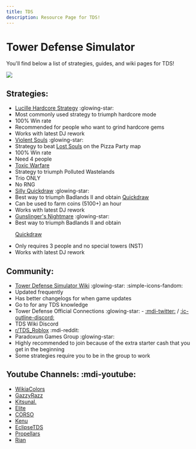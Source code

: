 ```yaml
---
title: TDS
description: Resource Page for TDS!
---
```


# **Tower Defense Simulator**

You'll find below a list of strategies, guides, and wiki pages for TDS!

![](/tdsbanner.png)

## Strategies:
- [Lucille Hardcore Strategy](https://docs.google.com/document/d/1NOE7FtL-l8T23LbuK-XHYb3YwFhv_EkL6FnHPrcSih4/edit#heading=h.5j8k7csi2use) :glowing-star: <tooltip><li>Most commonly used strategy to triumph hardcore mode</li><li>100% Win rate</li><li>Recommended for people who want to grind hardcore gems</li><li>Works with latest DJ rework</li></tooltip>
- [Violent Souls](https://docs.google.com/document/d/1JrEKFaLYorokU8F15PSvyfs585PYeOly6HqgLt-m9Ss/edit) :glowing-star: <tooltip><li>Strategy to beat [Lost Souls](https://www.rolimons.com/gamebadge/2129234540) on the Pizza Party map</li><li>100% Win rate</li><li>Need 4 people</li></tooltip>
- [Toxic Warfare](https://docs.google.com/document/d/17NFb41DmAbkWobhsQ9FytWy_X-DGF9yoCNQDGfMSlv8/edit#heading=h.xr59spo9o45t) <tooltip><li>Strategy to triumph Polluted Wastelands</li><li>Trio ONLY</li><li>No RNG</li></tooltip>
- [Silly Quickdraw](https://docs.google.com/document/d/1qHP0G-dXLSp7vtBeNs0-AvtGYSIGuLPpufXVmVxNiqU) :glowing-star: <tooltip><li>Best way to triumph Badlands II and obtain [Quickdraw](https://www.rolimons.com/gamebadge/2128794398)</li><li>Can be used to farm coins (5100+) an hour</li><li>Works with latest DJ rework</li></tooltip>
- [Gunslinger's Nightmare](https://docs.google.com/document/d/1DPfNhxLbipR9p3FlXWHvAthczX7onUxVNpz-YLUvJuQ/edit#heading=h.ndqo2um0rvd7) :glowing-star: <tooltip><li>Best way to triumph Badlands II and obtain <p><a href="https://www.rolimons.com/gamebadge/2128794398">Quickdraw</a></p></li><li>Only requires 3 people and no special towers (NST)</li><li>Works with latest DJ rework</li></tooltip>

## Community:
- [Tower Defense Simulator Wiki](https://tds.fandom.com/wiki/Tower_Defense_Simulator_Wiki) :glowing-star: :simple-icons-fandom: <tooltip><li>Updated frequently</li><li>Has better changelogs for when game updates</li><li>Go to for any TDS knowledge</li></tooltip>
- Tower Defense Official Connections :glowing-star: - [:mdi-twitter:](https://x.com/paradoxum_games) / [:ic-outline-discord:](https://discord.gg/tds)
- TDS Wiki Discord <Badge type="tip" icon="i-ic-outline-discord" text="Invite" link="https://discord.gg/MtcRRjUA7F" />
- [r/TDS_Roblox](https://www.reddit.com/r/TDS_Roblox/) :mdi-reddit:
- Paradoxum Games Group :glowing-star: <Badge type="tip" icon="i-simple-icons-roblox" text="Group" link="https://www.roblox.com/groups/4914494/Paradoxum-Games" /> <tooltip><li>Highly recommended to join because of the extra starter cash that you get in the beginning</li><li>Some strategies require you to be in the group to work</li></tooltip>

## Youtube Channels: :mdi-youtube:
- [WikiaColors](https://www.youtube.com/@WikiaColors)
- [GazzyRazz](https://www.youtube.com/@GazzyRazz)
- [Kitsunal.](https://www.youtube.com/@Kitsunal.)
- [Elite](https://www.youtube.com/@EliteElite)
- [CORSO](https://www.youtube.com/@CORSOBLOX)
- [Kenu](https://www.youtube.com/@kenuytb)
- [EclipseTDS](https://www.youtube.com/@EclipseTDS)
- [Propellars](https://www.youtube.com/@propellars)
- [Rian](https://youtube.com/@rainyrians)

